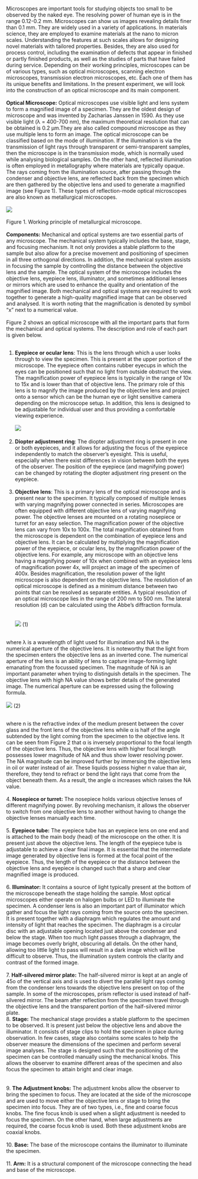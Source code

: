 Microscopes are important tools for studying objects too small to be observed by the naked eye. The resolving power of human eye is in the range 0.12-0.2 mm. Microscopes can show us images revealing details finer than 0.1 mm.  They are widely used in a variety of applications. In materials science, they are employed to examine materials at the nano to micron scales. Understanding the features at such scales allows for designing novel materials with tailored properties. Besides, they are also used for process control, including the examination of defects that appear in finished or partly finished products, as well as the studies of parts that have failed during service. Depending on their working principles, microscopes can be of various types, such as optical microscopes, scanning electron microscopes, transmission electron microscopes, etc. Each one of them has its unique benefits and limitations. In the present experiment, we will look into the construction of an optical microscope and its main component.<br><br>
<b>Optical Microscope:</b> Optical microscopes use visible light and lens system to form a magnified image of a specimen. They are the oldest design of microscope and was invented by Zacharias Janssen in 1590. As they use visible light (λ = 400-700 nm), the maximum theoretical resolution that can be obtained is 0.2 μm.They are also called compound microscope as they use multiple lens to form an image. The optical microscope can be classified based on the mode of illumination.  If the illumination is via the transmission of light rays through transparent or semi-transparent samples, then the microscope is in the transmission mode, which is normally used while analysing biological samples. On the other hand, reflected illumination is often employed in metallography where materials are typically opaque.  The rays coming from the illumination source, after passing through the condenser and objective lens, are reflected back from the specimen which are then gathered by the objective lens and used to generate a magnified image (see Figure 1). These types of reflection-mode optical microscopes are also known as metallurgical microscopes. <br><br>
<image src = "images/image1.png"><br><br>
Figure 1. Working principle of metallurgical microscope.<br><br>
<b>Components:</b> Mechanical and optical systems are two essential parts of any microscope. The mechanical system typically includes the base, stage, and focusing mechanism. It not only provides a stable platform to the sample but also allow for a precise movement and positioning of specimen in all three orthogonal directions. In addition, the mechanical system assists in focusing the sample by controlling the distance between the objective lens and the sample.  The optical system of the microscope includes the objective lens, eyepiece lens, illuminator, and sometimes additional lenses or mirrors which are used to enhance the quality and orientation of the magnified image. Both mechanical and optical systems are required to work together to generate a high-quality magnified image that can be observed and analysed. It is worth noting that the magnification is denoted by symbol “x” next to a numerical value.<br><br>
Figure 2 shows an optical microscope with all the important parts that form the mechanical and optical systems. The description and role of each part is given below.<br><br>

1.	<b>Eyepiece or ocular lens</b>: This is the lens through which a user looks through to view the specimen. This is present at the upper portion of the microscope. The eyepiece often contains rubber eyecups in which the eyes can be positioned such that no light from outside obstruct the view.  The magnification power of eyepiece lens is typically in the range of 10x to 15x and is lower than that of objective lens. The primary role of this lens is to magnify the image produced by the objective lens and project onto a sensor which can be the human eye or light sensitive camera depending on the microscope setup. In addition, this lens is designed to be adjustable for individual user and thus providing a comfortable viewing experience. <br><br>
<image src = "images/image2.png"><br><br>
2.	<b>Diopter adjustment ring</b>: The diopter adjustment ring is present in one or both eyepieces, and it allows for adjusting the focus of the eyepiece independently to match the observer’s eyesight.  This is useful, especially when there exist differences in vision between both the eyes of the observer. The position of the eyepiece (and magnifying power) can be changed by rotating the diopter adjustment ring present on the eyepiece.<br><br>
3.	<b>Objective lens</b>: This is a primary lens of the optical microscope and is present near to the specimen. It typically composed of multiple lenses with varying magnifying power connected in series. Microscopes are often equipped with different objective lens of varying magnifying power. The objective lenses are mounted on a rotating nosepiece or turret for an easy selection. The magnification power of the objective lens can vary from 10x to 100x. The total magnification obtained from the microscope is dependent on the combination of eyepiece lens and objective lens. It can be calculated by multiplying the magnification power of the eyepiece, or ocular lens, by the magnification power of the objective lens.  For example, any microscope with an objective lens having a magnifying power of 10x when combined with an eyepiece lens of magnification power 4x, will project an image of the specimen of 400x. Besides magnification, the resolution power of the light microscope is also dependent on the objective lens. The resolution of an optical microscope is defined as a minimum distance between two points that can be resolved as separate entities.  A typical resolution of an optical microscope lies in the range of 200 nm to 500 nm. The lateral resolution (d) can be calculated using the Abbe’s diffraction formula.<br><br>                  
 <img src="images/image2.png">         (1) <br><br> 

where λ is a wavelength of light used for illumination and NA is the numerical aperture of the objective lens.  It is noteworthy that the light from the specimen enters the objective lens as an inverted cone.  The numerical aperture of the lens is an ability of lens to capture image-forming light emanating from the focussed specimen. The magnitude of NA is an important parameter when trying to distinguish details in the specimen. The objective lens with high NA value shows better details of the generated image. The numerical aperture can be expressed using the following formula.<br><br> 
 <img src="images/exp1img2.png">      (2)<br><br> 

where n is the refractive index of the medium present between the cover glass and the front lens of the objective lens while α is half of the angle subtended by the light coming from the specimen to the objective lens. It can be seen from Figure 2 that α is inversely proportional to the focal length of the objective lens.  Thus, the objective lens with higher focal length possesses lower magnitude of NA and thus show lower resolving power.  The NA magnitude can be improved further by immersing the objective lens in oil or water instead of air. These liquids possess higher n value than air, therefore, they tend to refract or bend the light rays that come from the object beneath them. As a result, the angle α increases which raises the NA value. <br><br> 
4. <b>Nosepiece or turret:</b> The nosepiece holds various objective lenses of different magnifying power. By revolving mechanism, it allows the observer to switch from one objective lens to another without having to change the objective lenses manually each time.<br><br> 
5.	<b>Eyepiece tube:</b> The eyepiece tube has an eyepiece lens on one end and is attached to the main body (head) of the microscope on the other. It is present just above the objective lens.  The length of the eyepiece tube is adjustable to achieve a clear final image.  It is essential that the intermediate image generated by objective lens is formed at the focal point of the eyepiece. Thus, the length of the eyepiece or the distance between the objective lens and eyepiece is changed such that a sharp and clear magnified image is produced.<br><br> 
6.	<b>Illuminator:</b> It contains a source of light typically present at the bottom of the microscope beneath the stage holding the sample. Most optical microscopes either operate on halogen bulbs or LED to illuminate the specimen. A condenser lens is also an important part of illuminator which gather and focus the light rays coming from the source onto the specimen. It is present together with a diaphragm which regulates the amount and intensity of light that reaches the specimen. The diaphragm is a circular disc with an adjustable opening located just above the condenser and below the stage. When too much light passes through a diaphragm, the image becomes overly bright, obscuring all details. On the other hand, allowing too little light to pass will result in a dark image which will be difficult to observe. Thus, the illumination system controls the clarity and contrast of the formed image.<br><br> 
7. <b>Half-silvered mirror plate:</b> The half-silvered mirror is kept at an angle of 45o of the vertical axis and is used to divert the parallel light rays coming from the condenser lens towards the objective lens present on top of the sample. In some of the microscopes, prism reflector is used instead of half-silvered mirror.  The beam after reflection from the specimen travel through the objective lens and the transparent portion of the half-silvered mirror plate.  
8.	<b>Stage:</b> The mechanical stage provides a stable platform to the specimen to be observed.  It is present just below the objective lens and above the illuminator. It consists of stage clips to hold the specimen in place during observation. In few cases, stage also contains some scales to help the observer measure the dimensions of the specimen and perform several image analyses. The stage is designed such that the positioning of the specimen can be controlled manually using the mechanical knobs. This allows the observer to examine different areas of the specimen and also focus the specimen to attain bright and clear image.<br><br>  
9.	<b>The Adjustment knobs:</b> The adjustment knobs allow the observer to bring the specimen to focus. They are located at the side of the microscope and are used to move either the objective lens or stage to bring the specimen into focus. They are of two types, i.e., fine and coarse focus knobs.  The fine focus knob is used when a slight adjustment is needed to focus the specimen. On the other hand, when large adjustments are required, the coarse focus knob is used. Both these adjustment knobs are coaxial knobs.<br><br> 
10.	<b>Base:</b> The base of the microscope contains the illuminator to illuminate the specimen.<br><br> 
11.	<b>Arm:</b> It is a structural component of the microscope connecting the head and base of the microscope.